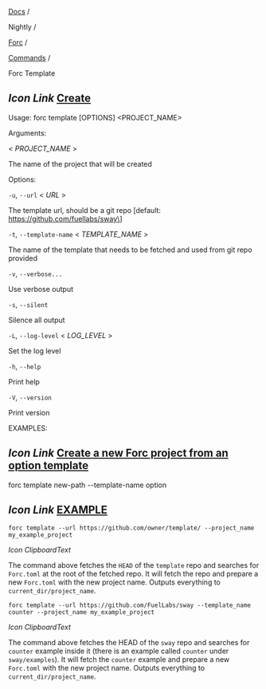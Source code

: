 [Docs](https://docs.fuel.network/) /

Nightly  /

[Forc](https://docs.fuel.network/docs/nightly/forc/) /

[Commands](https://docs.fuel.network/docs/nightly/forc/commands/) /

Forc Template

## _Icon Link_ [Create](https://docs.fuel.network/docs/nightly/forc/commands/forc_template/\#forc-template)

Usage: forc template \[OPTIONS\] <PROJECT\_NAME>

Arguments:

< _PROJECT\_NAME_ \>

The name of the project that will be created

Options:

`-u`, `--url` < _URL_ \>

The template url, should be a git repo \[default: https://github.com/fuellabs/sway\]

`-t`, `--template-name` < _TEMPLATE\_NAME_ \>

The name of the template that needs to be fetched and used from git repo provided

`-v`, `--verbose...`

Use verbose output

`-s`, `--silent`

Silence all output

`-L`, `--log-level` < _LOG\_LEVEL_ \>

Set the log level

`-h`, `--help`

Print help

`-V`, `--version`

Print version

EXAMPLES:

## _Icon Link_ [Create a new Forc project from an option template](https://docs.fuel.network/docs/nightly/forc/commands/forc_template/\#forc-template)

forc template new-path --template-name option

## _Icon Link_ [EXAMPLE](https://docs.fuel.network/docs/nightly/forc/commands/forc_template/\#forc-template)

```fuel_Box fuel_Box-idXKMmm-css
forc template --url https://github.com/owner/template/ --project_name my_example_project

```

_Icon ClipboardText_

The command above fetches the `HEAD` of the `template` repo and searches for `Forc.toml` at the root of the fetched repo. It will fetch the repo and prepare a new `Forc.toml` with the new project name. Outputs everything to `current_dir/project_name`.

```fuel_Box fuel_Box-idXKMmm-css
forc template --url https://github.com/FuelLabs/sway --template_name counter --project_name my_example_project

```

_Icon ClipboardText_

The command above fetches the HEAD of the `sway` repo and searches for `counter` example inside it (there is an example called `counter` under `sway/examples`). It will fetch the `counter` example and prepare a new `Forc.toml` with the new project name. Outputs everything to `current_dir/project_name`.
